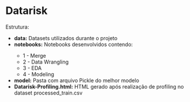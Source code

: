 # Datarisk

Estrutura:
<ul>
  <li><b>data:</b> Datasets utilizados durante o projeto</li>
  <li><b>notebooks:</b> Notebooks desenvolvidos contendo:</li>
    <ul>
      <li>1 - Merge</li>
      <li>2 - Data Wrangling</li>
      <li>3 - EDA</li>
      <li>4 - Modeling</li>
    </ul>
  <li><b>model:</b> Pasta com arquivo Pickle do melhor modelo</li>
  <li><b>Datarisk-Profiling.html:</b> HTML gerado após realização de profiling no dataset processed_train.csv</li>
</ul>
